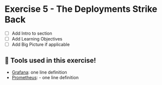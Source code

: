 # Exercise 5 - The Deployments Strike Back

- [ ] Add Intro to section
- [ ] Add Learning Objectives
- [ ] Add Big Picture if applicable

## 🔨 Tools used in this exercise!
* [Grafana](https://grafana.com/):  one line definition
* [Prometheus](https://prometheus.io/): - one line definition
